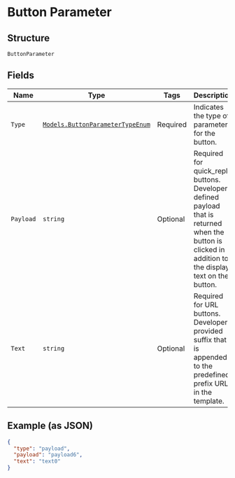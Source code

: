 
# Button Parameter

## Structure

`ButtonParameter`

## Fields

| Name | Type | Tags | Description |
|  --- | --- | --- | --- |
| `Type` | [`Models.ButtonParameterTypeEnum`](../../doc/models/button-parameter-type-enum.md) | Required | Indicates the type of parameter for the button. |
| `Payload` | `string` | Optional | Required for quick_reply buttons. Developer-defined payload that is returned when the button is clicked in addition to the display text on the button. |
| `Text` | `string` | Optional | Required for URL buttons. Developer-provided suffix that is appended to the predefined prefix URL in the template. |

## Example (as JSON)

```json
{
  "type": "payload",
  "payload": "payload6",
  "text": "text0"
}
```

